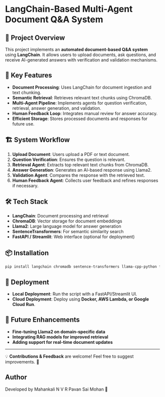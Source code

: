# LangChain-Based Multi-Agent Document Q&A System

## 🚀 Project Overview
This project implements an **automated document-based Q&A system** using **LangChain**. It allows users to upload documents, ask questions, and receive AI-generated answers with verification and validation mechanisms.

## 📌 Key Features
- **Document Processing**: Uses LangChain for document ingestion and text chunking.
- **Semantic Retrieval**: Retrieves relevant text chunks using ChromaDB.
- **Multi-Agent Pipeline**: Implements agents for question verification, retrieval, answer generation, and validation.
- **Human Feedback Loop**: Integrates manual review for answer accuracy.
- **Efficient Storage**: Stores processed documents and responses for future use.

## 🏗️ System Workflow
1. **Upload Document**: Users upload a PDF or text document.
2. **Question Verification**: Ensures the question is relevant.
3. **Retrieval Agent**: Extracts top relevant text chunks from ChromaDB.
4. **Answer Generation**: Generates an AI-based response using Llama2.
5. **Validation Agent**: Compares the response with the retrieved text.
6. **Human Feedback Agent**: Collects user feedback and refines responses if necessary.

## 🛠️ Tech Stack
- **LangChain**: Document processing and retrieval
- **ChromaDB**: Vector storage for document embeddings
- **Llama2**: Large language model for answer generation
- **SentenceTransformers**: For semantic similarity search
- **FastAPI / Streamlit**: Web interface (optional for deployment)

## 📦 Installation
```bash
pip install langchain chromadb sentence-transformers llama-cpp-python fastapi streamlit
```

## 🚀 Deployment
- **Local Deployment**: Run the script with a FastAPI/Streamlit UI.
- **Cloud Deployment**: Deploy using **Docker, AWS Lambda, or Google Cloud Run**.

## 🔮 Future Enhancements
- **Fine-tuning Llama2 on domain-specific data**
- **Integrating RAG models for improved retrieval**
- **Adding support for real-time document updates**

---

💡 **Contributions & Feedback** are welcome! Feel free to suggest improvements. 🚀

## Author

Developed by Mahankali N V R Pavan Sai Mohan 🚀
